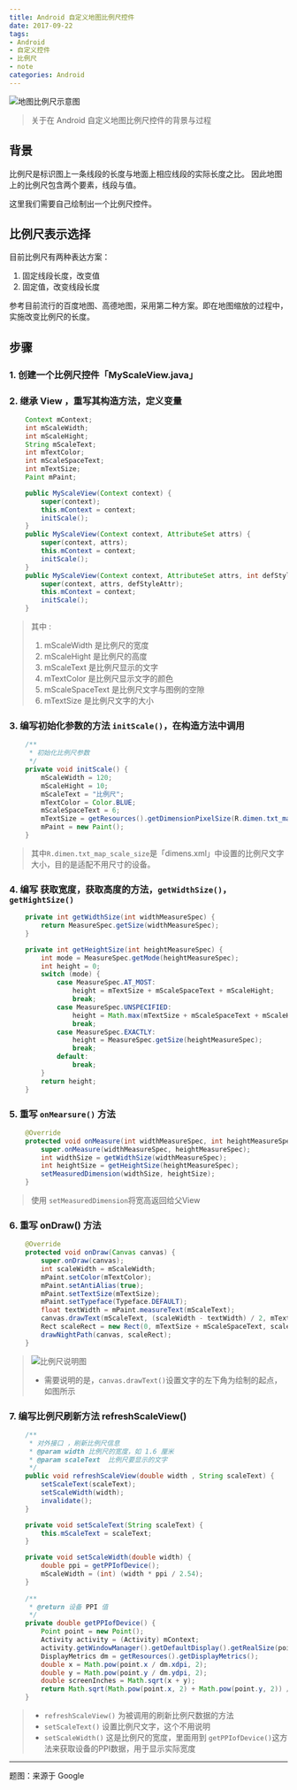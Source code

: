 ```yaml
---
title: Android 自定义地图比例尺控件
date: 2017-09-22
tags: 
- Android
- 自定义控件
- 比例尺
- note
categories: Android
---
```


![地图比例尺示意图](http://ovlnfs1rj.bkt.clouddn.com/android-scale-title.jpg)

> 关于在 Android 自定义地图比例尺控件的背景与过程

<!-- more -->

## 背景
比例尺是标识图上一条线段的长度与地面上相应线段的实际长度之比。
因此地图上的比例尺包含两个要素，线段与值。

这里我们需要自己绘制出一个比例尺控件。

## 比例尺表示选择
目前比例尺有两种表达方案：
1. 固定线段长度，改变值
2. 固定值，改变线段长度

参考目前流行的百度地图、高德地图，采用第二种方案。即在地图缩放的过程中，实施改变比例尺的长度。

## 步骤

### 1. 创建一个比例尺控件「MyScaleView.java」

### 2. 继承 View ，重写其构造方法，定义变量
``` java
    Context mContext;
    int mScaleWidth;
    int mScaleHight;
    String mScaleText;
    int mTextColor;
    int mScaleSpaceText;
    int mTextSize;
    Paint mPaint;

    public MyScaleView(Context context) {
        super(context);
        this.mContext = context;
        initScale();
    }
    public MyScaleView(Context context, AttributeSet attrs) {
        super(context, attrs);
        this.mContext = context;
        initScale();
    }
    public MyScaleView(Context context, AttributeSet attrs, int defStyleAttr) {
        super(context, attrs, defStyleAttr);
        this.mContext = context;
        initScale();
    }
```
> 其中 :
> 1. mScaleWidth 是比例尺的宽度
> 1. mScaleHight 是比例尺的高度
> 1. mScaleText 是比例尺显示的文字
> 1. mTextColor 是比例尺显示文字的颜色
> 1. mScaleSpaceText 是比例尺文字与图例的空隙
> 1. mTextSize 是比例尺文字的大小

### 3. 编写初始化参数的方法 `initScale()`，在构造方法中调用
```java
    /**
     * 初始化比例尺参数
     */
    private void initScale() {
        mScaleWidth = 120;
        mScaleHight = 10;
        mScaleText = "比例尺";
        mTextColor = Color.BLUE;
        mScaleSpaceText = 6;
        mTextSize = getResources().getDimensionPixelSize(R.dimen.txt_map_scale_size);
        mPaint = new Paint();
    }
```
> 其中`R.dimen.txt_map_scale_size`是「dimens.xml」中设置的比例尺文字大小，目的是适配不用尺寸的设备。

### 4. 编写 获取宽度，获取高度的方法，`getWidthSize()`，`getHightSize()` 
```java
    private int getWidthSize(int widthMeasureSpec) {
        return MeasureSpec.getSize(widthMeasureSpec);
    }

    private int getHeightSize(int heightMeasureSpec) {
        int mode = MeasureSpec.getMode(heightMeasureSpec);
        int height = 0;
        switch (mode) {
            case MeasureSpec.AT_MOST:
                height = mTextSize + mScaleSpaceText + mScaleHight;
                break;
            case MeasureSpec.UNSPECIFIED:
                height = Math.max(mTextSize + mScaleSpaceText + mScaleHight, MeasureSpec.getSize(heightMeasureSpec));
                break;
            case MeasureSpec.EXACTLY:
                height = MeasureSpec.getSize(heightMeasureSpec);
                break;
            default:
                break;
        }
        return height;
    }
```

### 5. 重写 `onMearsure()` 方法
```java
    @Override
    protected void onMeasure(int widthMeasureSpec, int heightMeasureSpec) {
        super.onMeasure(widthMeasureSpec, heightMeasureSpec);
        int widthSize = getWidthSize(widthMeasureSpec);
        int heightSize = getHeightSize(heightMeasureSpec);
        setMeasuredDimension(widthSize, heightSize);
    }
```
> 使用 `setMeasuredDimension`将宽高返回给父View

### 6. 重写 onDraw() 方法
```java
    @Override
    protected void onDraw(Canvas canvas) {
        super.onDraw(canvas);
        int scaleWidth = mScaleWidth;
        mPaint.setColor(mTextColor);
        mPaint.setAntiAlias(true);
        mPaint.setTextSize(mTextSize);
        mPaint.setTypeface(Typeface.DEFAULT);
        float textWidth = mPaint.measureText(mScaleText);
        canvas.drawText(mScaleText, (scaleWidth - textWidth) / 2, mTextSize, mPaint);
        Rect scaleRect = new Rect(0, mTextSize + mScaleSpaceText, scaleWidth, mTextSize + mScaleSpaceText + mScaleHight);
        drawNightPath(canvas, scaleRect);
    }
```
> ![比例尺说明图](http://ovlnfs1rj.bkt.clouddn.com/android-scaleandroid-scale.png)
> - 需要说明的是，`canvas.drawText()`设置文字的左下角为绘制的起点，如图所示

### 7. 编写比例尺刷新方法 refreshScaleView() 
```java
    /**
     * 对外接口 ，刷新比例尺信息
     * @param width 比例尺的宽度，如 1.6 厘米
     * @param scaleText  比例尺要显示的文字
     */
    public void refreshScaleView(double width , String scaleText) {
        setScaleText(scaleText);
        setScaleWidth(width);
        invalidate();
    }

    private void setScaleText(String scaleText) {
        this.mScaleText = scaleText;
    }

    private void setScaleWidth(double width) {
        double ppi = getPPIofDevice();
        mScaleWidth = (int) (width * ppi / 2.54);
    }
    
    /**
     * @return 设备 PPI 值
     */
    private double getPPIofDevice() {
        Point point = new Point();
        Activity activity = (Activity) mContext;
        activity.getWindowManager().getDefaultDisplay().getRealSize(point);
        DisplayMetrics dm = getResources().getDisplayMetrics();
        double x = Math.pow(point.x / dm.xdpi, 2);
        double y = Math.pow(point.y / dm.ydpi, 2);
        double screenInches = Math.sqrt(x + y);
        return Math.sqrt(Math.pow(point.x, 2) + Math.pow(point.y, 2)) / screenInches;
    }
```
> - `refreshScaleView()` 为被调用的刷新比例尺数据的方法
> - `setScaleText()` 设置比例尺文字，这个不用说明
> - `setScaleWidth()` 这是比例尺的宽度，里面用到 `getPPIofDevice()`这方法来获取设备的PPI数据，用于显示实际宽度

---
题图：来源于 Google
